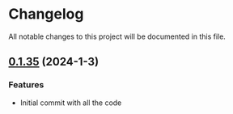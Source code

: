 # Changelog

All notable changes to this project will be documented in this file.

## [0.1.35]() (2024-1-3)
### Features
* Initial commit with all the code
